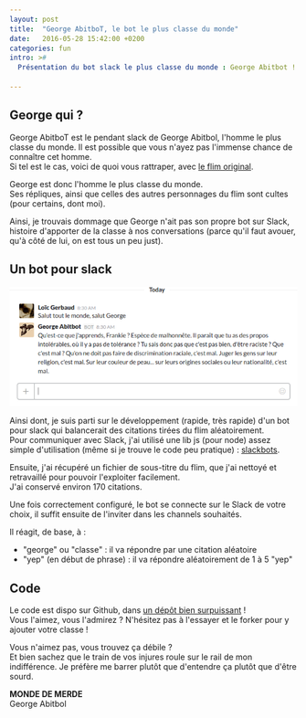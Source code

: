 ```yaml
---
layout: post
title:  "George AbitboT, le bot le plus classe du monde"
date:   2016-05-28 15:42:00 +0200
categories: fun
intro: >#
  Présentation du bot slack le plus classe du monde : George Abitbot ! Classe, ouiches et surpuissance, tout y est ...

---
```


## George qui ?
George AbitboT est le pendant slack de George Abitbol, l'homme le plus classe du monde.
Il est possible que vous n'ayez pas l'immense chance de connaître cet homme.  
Si tel est le cas, voici de quoi vous rattraper, avec [le flim original](https://www.youtube.com/watch?v=l44WKAtZLjI).  

George est donc l'homme le plus classe du monde.  
Ses répliques, ainsi que celles des autres personnages du flim sont cultes (pour certains, dont moi).

Ainsi, je trouvais dommage que George n'ait pas son propre bot sur Slack, histoire d'apporter de la classe à nos conversations (parce qu'il faut avouer, qu'à côté de lui, on est tous un peu just).


## Un bot pour slack

![Vous aussi, profiter pleinement de la classe](/assets/posts/georges-abitbot/conversation.png)  

Ainsi dont, je suis parti sur le développement (rapide, très rapide) d'un bot pour slack qui balancerait des citations tirées du flim aléatoirement.  
Pour communiquer avec Slack, j'ai utilisé une lib js (pour node) assez simple d'utilisation (même si je trouve le code peu pratique) : [slackbots](https://www.npmjs.com/package/slackbots).

Ensuite, j'ai récupéré un fichier de sous-titre du flim, que j'ai nettoyé et retravaillé pour pouvoir l'exploiter facilement.  
J'ai conservé environ 170 citations.

Une fois correctement configuré, le bot se connecte sur le Slack de votre choix, il suffit ensuite de l'inviter dans les channels souhaités.

Il réagit, de base, à :  
 * "george" ou "classe" : il va répondre par une citation aléatoire
 * "yep" (en début de phrase) : il va répondre aléatoirement de 1 à 5 "yep"

## Code
Le code est dispo sur Github, dans [un dépôt bien surpuissant](https://github.com/chibani/george_abitbot) !  
Vous l'aimez, vous l'admirez ? N'hésitez pas à l'essayer et le forker pour y ajouter votre classe !

Vous n'aimez pas, vous trouvez ça débile ?  
Et bien sachez que le train de vos injures roule sur le rail de mon indifférence. Je préfère me barrer plutôt que d'entendre ça plutôt que d'être sourd.

  **MONDE DE MERDE**  
  George Abitbol
